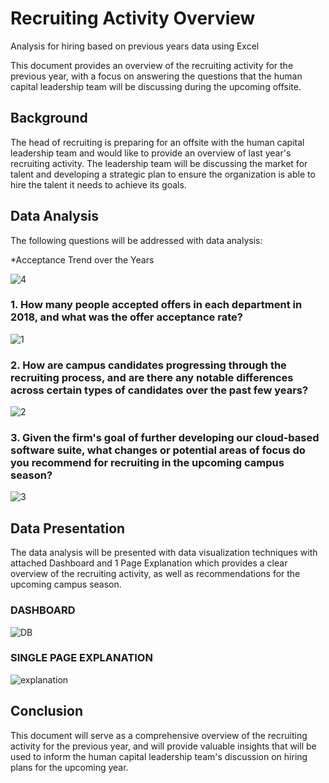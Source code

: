 # Recruiting Activity Overview
Analysis for hiring based on previous years data using Excel

This document provides an overview of the recruiting activity for the previous year, with a focus on answering the questions that the human capital leadership team will be discussing during the upcoming offsite.

## Background
The head of recruiting is preparing for an offsite with the human capital leadership team and would like to provide an overview of last year's recruiting activity. The leadership team will be discussing the market for talent and developing a strategic plan to ensure the organization is able to hire the talent it needs to achieve its goals.

## Data Analysis
The following questions will be addressed with data analysis:

*Acceptance Trend over the Years

![4](https://user-images.githubusercontent.com/114278846/227146776-a9710e47-a780-4777-bf76-9c5013a131a7.jpeg)


### 1. How many people accepted offers in each department in 2018, and what was the offer acceptance rate?

![1](https://user-images.githubusercontent.com/114278846/227146071-98056f7b-f7ca-4507-abb5-d7d7dbd2cc66.jpeg)

### 2. How are campus candidates progressing through the recruiting process, and are there any notable differences across certain types of candidates over the past few years?

![2](https://user-images.githubusercontent.com/114278846/227146121-ce9ba266-7148-426e-8057-b880a92c6d27.jpeg)


### 3. Given the firm's goal of further developing our cloud-based software suite, what changes or potential areas of focus do you recommend for recruiting in the upcoming campus season?

![3](https://user-images.githubusercontent.com/114278846/227146159-78dab505-4f82-43d9-9b4e-17aca2284a6d.jpeg)


## Data Presentation
The data analysis will be presented with data visualization techniques with attached Dashboard and 1 Page Explanation which provides a clear overview of the recruiting activity, as well as recommendations for the upcoming campus season.

### DASHBOARD

![DB](https://user-images.githubusercontent.com/114278846/227146761-5d6ede66-15c6-42b9-876b-992dfed3c764.jpeg)


### SINGLE PAGE EXPLANATION

![explanation](https://user-images.githubusercontent.com/114278846/227146327-fe67e3a5-619a-430d-aa11-67c44183926b.jpeg)


## Conclusion
This document will serve as a comprehensive overview of the recruiting activity for the previous year, and will provide valuable insights that will be used to inform the human capital leadership team's discussion on hiring plans for the upcoming year.
